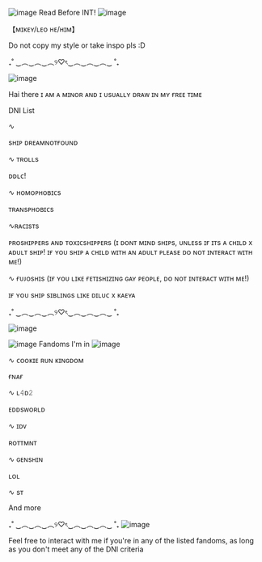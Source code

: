 ![image](https://user-images.githubusercontent.com/114703263/194949449-7cc58b15-8369-4921-b06c-5d3b26151812.png)
Read Before INT! ![image](https://user-images.githubusercontent.com/114703263/194949463-8af2c47c-077d-4c57-933d-2a852af79acc.png)


【ᴍɪᴋᴇʏ/ʟᴇᴏ ʜᴇ/ʜɪᴍ】

Do not copy my style or take inspo pls :D

₊˚ ‿︵‿︵‿︵୨♡ৎ‿︵‿︵‿︵‿ ˚₊

![image](https://user-images.githubusercontent.com/114703263/194950609-c58fb3d0-2043-4b51-ba19-e682287b2bcd.png)


Hai there ɪ ᴀᴍ ᴀ ᴍɪɴᴏʀ ᴀɴᴅ ɪ ᴜsᴜᴀʟʟʏ ᴅʀᴀᴡ ɪɴ ᴍʏ ғʀᴇᴇ ᴛɪᴍᴇ

DNI List

∿ 

sʜɪᴘ ᴅʀᴇᴀᴍɴᴏᴛғᴏᴜɴᴅ

∿ ᴛʀᴏʟʟs

ᴅᴅʟᴄ!

∿ ʜᴏᴍᴏᴘʜᴏʙɪᴄs

ᴛʀᴀɴsᴘʜᴏʙɪᴄs

∿ʀᴀᴄɪsᴛs

ᴘʀᴏsʜɪᴘᴘᴇʀs ᴀɴᴅ ᴛᴏxɪᴄsʜɪᴘᴘᴇʀs (ɪ ᴅᴏɴᴛ ᴍɪɴᴅ sʜɪᴘs, ᴜɴʟᴇss ɪғ ɪᴛs ᴀ ᴄʜɪʟᴅ x ᴀᴅᴜʟᴛ sʜɪᴘ! ɪғ ʏᴏᴜ sʜɪᴘ ᴀ ᴄʜɪʟᴅ ᴡɪᴛʜ ᴀɴ ᴀᴅᴜʟᴛ ᴘʟᴇᴀsᴇ ᴅᴏ ɴᴏᴛ ɪɴᴛᴇʀᴀᴄᴛ ᴡɪᴛʜ ᴍᴇ!)

∿ ғᴜᴊᴏsʜɪs (ɪғ ʏᴏᴜ ʟɪᴋᴇ ғᴇᴛɪsʜɪᴢɪɴɢ ɢᴀʏ ᴘᴇᴏᴘʟᴇ, ᴅᴏ ɴᴏᴛ ɪɴᴛᴇʀᴀᴄᴛ ᴡɪᴛʜ ᴍᴇ!)

ɪғ ʏᴏᴜ sʜɪᴘ sɪʙʟɪɴɢs ʟɪᴋᴇ ᴅɪʟᴜᴄ x ᴋᴀᴇʏᴀ

₊˚ ‿︵‿︵‿︵୨♡ৎ‿︵‿︵‿︵‿ ˚₊

![image](https://user-images.githubusercontent.com/114703263/194950599-3895fd95-1b20-402a-9d61-2fb6c7d3d4a1.png)


 ![image](https://user-images.githubusercontent.com/114703263/194949449-7cc58b15-8369-4921-b06c-5d3b26151812.png) Fandoms I'm in ![image](https://user-images.githubusercontent.com/114703263/194949463-8af2c47c-077d-4c57-933d-2a852af79acc.png)

∿ ᴄᴏᴏᴋɪᴇ ʀᴜɴ ᴋɪɴɢᴅᴏᴍ

 ғɴᴀғ

∿ ʟ𝟺ᴅ𝟸

ᴇᴅᴅsᴡᴏʀʟᴅ

∿ ɪᴅᴠ

ʀᴏᴛᴛᴍɴᴛ

∿ ɢᴇɴsʜɪɴ

ʟᴏʟ

∿ sᴛ
 

And more

₊˚ ‿︵‿︵‿︵୨♡ৎ‿︵‿︵‿︵‿ ˚₊
![image](https://user-images.githubusercontent.com/114703263/194950609-c58fb3d0-2043-4b51-ba19-e682287b2bcd.png)

Feel free to interact with me if you're in any of the listed fandoms, as long as you don't meet any of the DNI criteria

